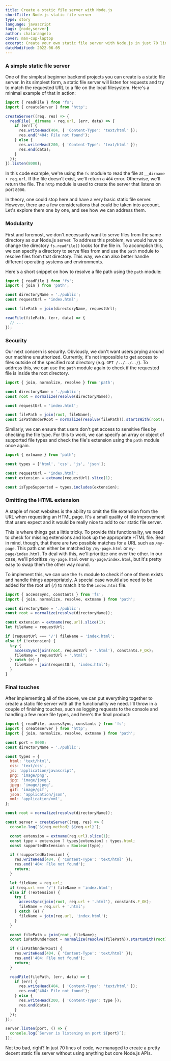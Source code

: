 ```yaml
---
title: Create a static file server with Node.js
shortTitle: Node.js static file server
type: story
language: javascript
tags: [node,server]
author: chalarangelo
cover: man-cup-laptop
excerpt: Create your own static file server with Node.js in just 70 lines of code.
dateModified: 2022-06-05
---
```


### A simple static file server

One of the simplest beginner backend projects you can create is a static file server. In its simplest form, a static file server will listen for requests and try to match the requested URL to a file on the local filesystem. Here's a minimal example of that in action:

```js
import { readFile } from 'fs';
import { createServer } from 'http';

createServer((req, res) => {
  readFile(__dirname + req.url, (err, data) => {
    if (err) {
      res.writeHead(404, { 'Content-Type': 'text/html' });
      res.end('404: File not found');
    } else {
      res.writeHead(200, { 'Content-Type': 'text/html' });
      res.end(data);
    }
  });
}).listen(8000);
```

In this code example, we're using the `fs` module to read the file at `__dirname + req.url`. If the file doesn't exist, we'll return a `404` error. Otherwise, we'll return the file. The `http` module is used to create the server that listens on port `8000`.

In theory, one could stop here and have a very basic static file server. However, there are a few considerations that could be taken into account. Let's explore them one by one, and see how we can address them.

### Modularity

First and foremost, we don't necessarily want to serve files from the same directory as our Node.js server. To address this problem, we would have to change the directory `fs.readFile()` looks for the file in. To accomplish this, we can specify a directory to serve files from and use the `path` module to resolve files from that directory. This way, we can also better handle different operating systems and environments.

Here's a short snippet on how to resolve a file path using the `path` module:

```js
import { readFile } from 'fs';
import { join } from 'path';

const directoryName = './public';
const requestUrl = 'index.html';

const filePath = join(directoryName, requestUrl);

readFile(filePath, (err, data) => {
  // ...
});
```

### Security

Our next concern is security. Obviously, we don't want users prying around our machine unauthorized. Currently, it's not impossible to get access to files outside of the specified root directory (e.g. `GET /../../../`). To address this, we can use the `path` module again to check if the requested file is inside the root directory.

```js
import { join, normalize, resolve } from 'path';

const directoryName = './public';
const root = normalize(resolve(directoryName));

const requestUrl = 'index.html';

const filePath = join(root, fileName);
const isPathUnderRoot = normalize(resolve(filePath)).startsWith(root);
```

Similarly, we can ensure that users don't get access to sensitive files by checking the file type. For this to work, we can specify an array or object of supported file types and check the file's extension using the `path` module once again.

```js
import { extname } from 'path';

const types = ['html', 'css', 'js', 'json'];

const requestUrl = 'index.html';
const extension = extname(requestUrl).slice(1);

const isTypeSupported = types.includes(extension);
```

### Omitting the HTML extension

A staple of most websites is the ability to omit the file extension from the URL when requesting an HTML page. It's a small quality of life improvement that users expect and it would be really nice to add to our static file server.

This is where things get a little tricky. To provide this functionality, we need to check for missing extensions and look up the appropriate HTML file. Bear in mind, though, that there are two possible matches for a URL such as `/my-page`. This path can either be matched by `/my-page.html` or `my-page/index.html`. To deal with this, we'll prioritize one over the other. In our case, we'll prioritize `/my-page.html` over `my-page/index.html`, but it's pretty easy to swap them the other way round.

To implement this, we can use the `fs` module to check if one of them exists and handle things appropriately. A special case would also need to be added for the root url (`/`) to match it to the `index.html` file.

```js
import { accessSync, constants } from 'fs';
import { join, normalize, resolve, extname } from 'path';

const directoryName = './public';
const root = normalize(resolve(directoryName));

const extension = extname(req.url).slice(1);
let fileName = requestUrl;

if (requestUrl === '/') fileName = 'index.html';
else if (!extension) {
  try {
    accessSync(join(root, requestUrl + '.html'), constants.F_OK);
    fileName = requestUrl + '.html';
  } catch (e) {
    fileName = join(requestUrl, 'index.html');
  }
}
```

### Final touches

After implementing all of the above, we can put everything together to create a static file server with all the functionality we need. I'll throw in a couple of finishing touches, such as logging requests to the console and handling a few more file types, and here's the final product:

```js
import { readFile, accessSync, constants } from 'fs';
import { createServer } from 'http';
import { join, normalize, resolve, extname } from 'path';

const port = 8000;
const directoryName = './public';

const types = {
  html: 'text/html',
  css: 'text/css',
  js: 'application/javascript',
  png: 'image/png',
  jpg: 'image/jpeg',
  jpeg: 'image/jpeg',
  gif: 'image/gif',
  json: 'application/json',
  xml: 'application/xml',
};

const root = normalize(resolve(directoryName));

const server = createServer((req, res) => {
  console.log(`${req.method} ${req.url}`);

  const extension = extname(req.url).slice(1);
  const type = extension ? types[extension] : types.html;
  const supportedExtension = Boolean(type);

  if (!supportedExtension) {
    res.writeHead(404, { 'Content-Type': 'text/html' });
    res.end('404: File not found');
    return;
  }

  let fileName = req.url;
  if (req.url === '/') fileName = 'index.html';
  else if (!extension) {
    try {
      accessSync(join(root, req.url + '.html'), constants.F_OK);
      fileName = req.url + '.html';
    } catch (e) {
      fileName = join(req.url, 'index.html');
    }
  }

  const filePath = join(root, fileName);
  const isPathUnderRoot = normalize(resolve(filePath)).startsWith(root);

  if (!isPathUnderRoot) {
    res.writeHead(404, { 'Content-Type': 'text/html' });
    res.end('404: File not found');
    return;
  }

  readFile(filePath, (err, data) => {
    if (err) {
      res.writeHead(404, { 'Content-Type': 'text/html' });
      res.end('404: File not found');
    } else {
      res.writeHead(200, { 'Content-Type': type });
      res.end(data);
    }
  });
});

server.listen(port, () => {
  console.log(`Server is listening on port ${port}`);
});
```

Not too bad, right? In just 70 lines of code, we managed to create a pretty decent static file server without using anything but core Node.js APIs.
